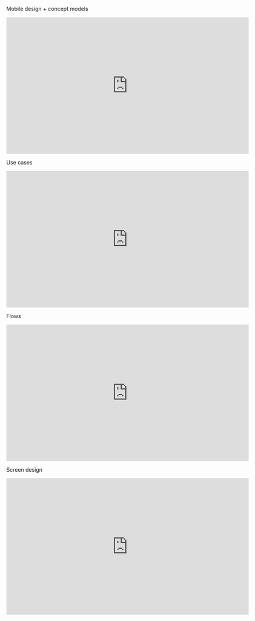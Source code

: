 Mobile design + concept models

<iframe width="640" height="360" src="http://www.youtube.com/embed/LE6kXAlaKYc?rel=0" frameborder="0" allowfullscreen></iframe>

Use cases

<iframe width="640" height="360" src="http://www.youtube.com/embed/atwpiz4qWHg?rel=0" frameborder="0" allowfullscreen></iframe>

Flows

<iframe width="640" height="360" src="http://www.youtube.com/embed/lFIsaUWuSWY?rel=0" frameborder="0" allowfullscreen></iframe>

Screen design

<iframe width="640" height="360" src="http://www.youtube.com/embed/d7tiSijjrJs?rel=0" frameborder="0" allowfullscreen></iframe>
